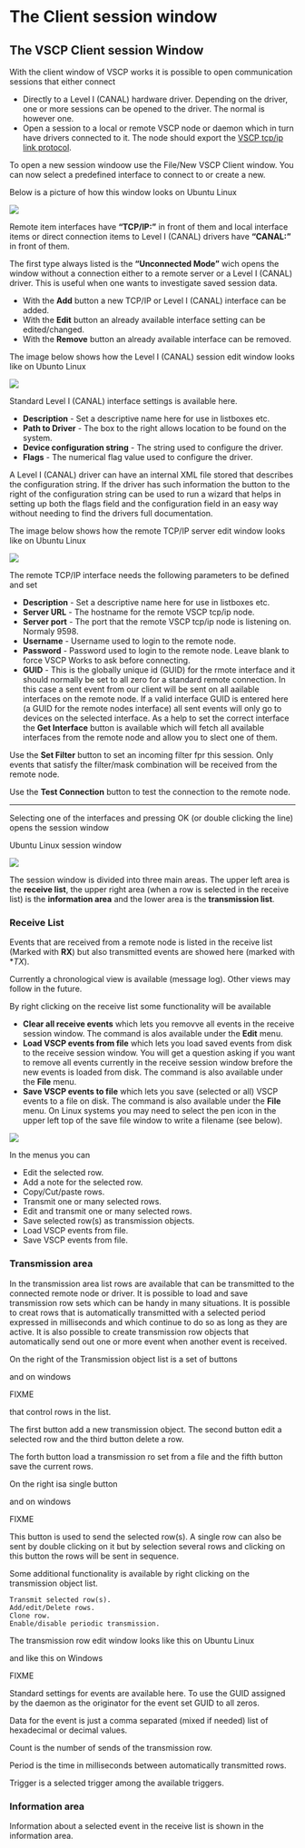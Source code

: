 # The Client session window

## The VSCP Client session Window

With the client window of VSCP works it is possible to open communication sessions that either connect

* Directly to a Level I (CANAL) hardware driver. Depending on the driver, one or more sessions can be opened to the driver. The normal is however one.
* Open a session to a local or remote VSCP node or daemon which in turn have drivers connected to it. The node should export the [VSCP tcp/ip link protocol](https://grodansparadis.gitbooks.io/the-vscp-specification/vscp_over_tcp_ip.html).

To open a new session windoow use the File/New VSCP Client window. You can now select a predefined interface to connect to or create a new.

Below is a picture of how this window looks on Ubuntu Linux

![](./images/vscpworks_new_session.jpg)


Remote item interfaces have **“TCP/IP:”** in front of them and local interface items or direct connection items to Level I (CANAL) drivers have **“CANAL:”** in front of them. 

The first type always listed is the **“Unconnected Mode”** wich opens the window without a connection either to a remote server or a Level I (CANAL) driver. This is useful when one wants to investigate saved session data.

* With the **Add** button a new TCP/IP or Level I (CANAL) interface can be added. 
* With the **Edit** button an already available interface setting can be edited/changed.
* With the **Remove** button an already available interface can be removed.


The image below shows how the Level I (CANAL) session edit window looks like on Ubunto Linux

![](./images/vscpwors_canal_session.jpg)

Standard Level I (CANAL) interface settings is available here.

* **Description** - Set a descriptive name here for use in listboxes etc.
* **Path to Driver** - The box to the right allows location to be found on the system.
* **Device configuration string** - The string used to configure the driver.
* **Flags** - The numerical flag value used to configure the driver.

A Level I (CANAL) driver can have an internal XML file stored that describes the configuration string. If the driver has such information the button to the right of the configuration string can be used to run a wizard that helps in setting up both the flags field and the configuration field in an easy way without needing to find the drivers full documentation.

The image below shows how the remote TCP/IP server edit window looks like on Ubuntu Linux

![](./images/vscpworks_remote_server.jpg)

The remote TCP/IP interface needs the following parameters to be defined and set

* **Description** - Set a descriptive name here for use in listboxes etc.
* **Server URL** - The hostname for the remote VSCP tcp/ip node.
* **Server port** - The port that the remote VSCP tcp/ip node is listening on. Normaly 9598.
* **Username** - Username used to login to the remote node.
* **Password** - Password used to login to the remote node. Leave blank to force VSCP Works to ask before connecting.
* **GUID** - This is the globally unique id (GUID) for the rmote interface and it should normally be set to all zero for a standard remote connection. In this case a sent event from our client will be sent on all aailable interfaces on the remote node. If a valid interface GUID is entered here (a GUID for the remote nodes interface) all sent events will only go to devices on the selected interface. As a help to set the correct interface the **Get Interface** button is available which will fetch all available interfaces from the remote node and allow you to slect one of them.

Use the **Set Filter** button to set an incoming filter fpr this session. Only events that satisfy the filter/mask combination will be received from the remote node.

Use the **Test Connection** button to test the connection to the remote node.

----

Selecting one of the interfaces and pressing OK (or double clicking the line) opens the session window

Ubuntu Linux session window

![](./images/vscpworks_session.jpg)

The session window is divided into three main areas. The upper left area is the **receive list**, the upper right area (when a row is selected in the receive list) is the **information area** and the lower area is the **transmission list**. 

### Receive List
Events that are received from a remote node is listed in the receive list (Marked with **RX**) but also transmitted events are showed here (marked with **TX*). 

Currently a chronological view is available (message log). Other views may follow in the future.

By right clicking on the receive list some functionality will be available

* **Clear all receive events** which lets you removve all events in the receive session window. The command is alos available under the **Edit** menu.
* **Load VSCP events from file** which lets you load saved events from disk to the receive session window. You will get a question asking if you want to remove all events currently in the receive session window brefore the new events is loaded from disk. The command is also available under the **File** menu.
* **Save VSCP events to file** which lets you save (selected or all) VSCP events to a file on disk. The command is also available under the **File** menu. On Linux systems you may need to select the pen icon in the upper left top of the save file window to write a filename (see below).

![](./images/session_rcv_save.png)

In the menus you can 

* Edit the selected row.
* Add a note for the selected row.
* Copy/Cut/paste rows.
* Transmit one or many selected rows.
* Edit and transmit one or many selected rows.
* Save selected row(s) as transmission objects.
* Load VSCP events from file.
* Save VSCP events from file.

### Transmission area

In the transmission area list rows are available that can be transmitted to the connected remote node or driver. It is possible to load and save transmission row sets which can be handy in many situations. It is possible to creat rows that is automatically transmitted with a selected period expressed in milliseconds and which continue to do so as long as they are active. It is also possible to create transmission row objects that automatically send out one or more event when another event is received.

On the right of the Transmission object list is a set of buttons

and on windows

FIXME

that control rows in the list.

The first button add a new transmission object. The second button edit a selected row and the third button delete a row.

The forth button load a transmission ro set from a file and the fifth button save the current rows.

On the right isa single button

and on windows

FIXME

This button is used to send the selected row(s). A single row can also be sent by double clicking on it but by selection several rows and clicking on this button the rows will be sent in sequence.

Some additional functionality is available by right clicking on the transmission object list.

    Transmit selected row(s).
    Add/edit/Delete rows.
    Clone row.
    Enable/disable periodic transmission.

The transmission row edit window looks like this on Ubuntu Linux

and like this on Windows

FIXME

Standard settings for events are available here. To use the GUID assigned by the daemon as the originator for the event set GUID to all zeros.

Data for the event is just a comma separated (mixed if needed) list of hexadecimal or decimal values.

Count is the number of sends of the transmission row.

Period is the time in milliseconds between automatically transmitted rows.

Trigger is a selected trigger among the available triggers.

### Information area

Information about a selected event in the receive list is shown in the information area.
